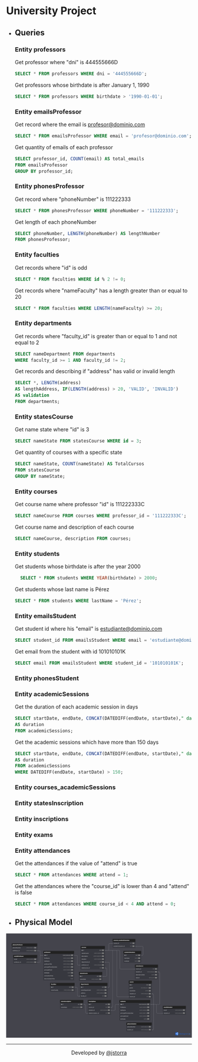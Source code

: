 # University Project

- ## Queries

  ### Entity professors

  Get professor where "dni" is 444555666D

  ```SQL
  SELECT * FROM professors WHERE dni = '444555666D';
  ```

  Get professors whose birthdate is after January 1, 1990

  ```SQL
  SELECT * FROM professors WHERE birthdate > '1990-01-01';
  ```

  ### Entity emailsProfessor

  Get record where the email is profesor@dominio.com

  ```SQL
  SELECT * FROM emailsProfessor WHERE email = 'profesor@dominio.com';
  ```

  Get quantity of emails of each professor

  ```SQL
  SELECT professor_id, COUNT(email) AS total_emails
  FROM emailsProfessor
  GROUP BY professor_id;
  ```

  ### Entity phonesProfessor

  Get record where "phoneNumber" is 111222333

  ```SQL
  SELECT * FROM phonesProfessor WHERE phoneNumber = '111222333';
  ```

  Get length of each phoneNumber

  ```SQL
  SELECT phoneNumber, LENGTH(phoneNumber) AS lengthNumber
  FROM phonesProfessor;
  ```

  ### Entity faculties

  Get records where "id" is odd

  ```SQL
  SELECT * FROM faculties WHERE id % 2 != 0;
  ```

  Get records where "nameFaculty" has a length greater than or equal to 20

  ```SQL
  SELECT * FROM faculties WHERE LENGTH(nameFaculty) >= 20;
  ```

  ### Entity departments

  Get records where "faculty_id" is greater than or equal to 1 and not equal to 2

  ```SQL
  SELECT nameDepartment FROM departments
  WHERE faculty_id >= 1 AND faculty_id != 2;
  ```

  Get records and describing if "address" has valid or invalid length

  ```SQL
  SELECT *, LENGTH(address)
  AS lengthAddress, IF(LENGTH(address) > 20, 'VALID', 'INVALID')
  AS validation
  FROM departments;
  ```

  ### Entity statesCourse

  Get name state where "id" is 3

  ```SQL
  SELECT nameState FROM statesCourse WHERE id = 3;
  ```

  Get quantity of courses with a specific state

  ```SQL
  SELECT nameState, COUNT(nameState) AS TotalCursos
  FROM statesCourse
  GROUP BY nameState;
  ```

  ### Entity courses

  Get course name where professor "id" is 111222333C

  ```SQL
  SELECT nameCourse FROM courses WHERE professor_id = '111222333C';
  ```

  Get course name and description of each course

  ```SQL
  SELECT nameCourse, description FROM courses;
  ```

  ### Entity students

  Get students whose birthdate is after the year 2000

  ```SQL
    SELECT * FROM students WHERE YEAR(birthdate) > 2000;
  ```

  Get students whose last name is Pérez

  ```SQL
  SELECT * FROM students WHERE lastName = 'Pérez';
  ```

  ### Entity emailsStudent

  Get student id where his "email" is estudiante@dominio.com

  ```SQL
  SELECT student_id FROM emailsStudent WHERE email = 'estudiante@dominio.com';
  ```

  Get email from the student with id 101010101K

  ```SQL
  SELECT email FROM emailsStudent WHERE student_id = '101010101K';
  ```

  ### Entity phonesStudent

  ### Entity academicSessions

  Get the duration of each academic session in days

  ```SQL
  SELECT startDate, endDate, CONCAT(DATEDIFF(endDate, startDate)," days")
  AS duration
  FROM academicSessions;
  ```

  Get the academic sessions which have more than 150 days

  ```SQL
  SELECT startDate, endDate, CONCAT(DATEDIFF(endDate, startDate)," days")
  AS duration
  FROM academicSessions
  WHERE DATEDIFF(endDate, startDate) > 150;
  ```

  ### Entity courses_academicSessions

  ### Entity statesInscription

  ### Entity inscriptions

  ### Entity exams

  ### Entity attendances

  Get the attendances if the value of "attend" is true

  ```SQL
  SELECT * FROM attendances WHERE attend = 1;
  ```

  Get the attendances where the "course_id" is lower than 4 and "attend" is false

  ```SQL
  SELECT * FROM attendances WHERE course_id < 4 AND attend = 0;
  ```

- ## Physical Model

![](./physical-model.png)

---

<p align="center">Developed by <a href="https://github.com/jstorra">@jstorra</a></p>
